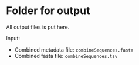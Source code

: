 # Folder for output
All output files is put here.

Input:

* Combined metadata file: `combineSequences.fasta`
* Combined fasta file: `combineSequences.tsv`

